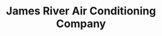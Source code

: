 ---
title: "James River Air Conditioning Company"
url: /ashland/james-river-air-conditioning-company/
shop: Allgemein
---